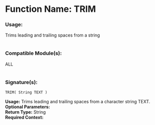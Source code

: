 # Function Name: TRIM

### Usage:
Trims leading and trailing spaces from a string
<br><br>

### Compatible Module(s):
ALL
<br><br>

### Signature(s):

```
TRIM( String TEXT )
```
**Usage:** Trims leading and trailing spaces from a character string TEXT.<br>
**Optional Parameters:**<br>
**Return Type:** String<br>
**Required Context:**<br>
<br>